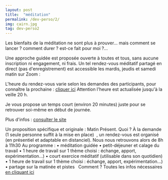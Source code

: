 ```yaml
---
layout: post
title:  "méditation"
permalink: /dev-perso/2/
img: cairn.jpg
tag: dev-perso2
---
```

Les bienfaits de la méditation ne sont plus à prouver... mais comment se lancer ? comment durer ? est-ce fait pour moi ?...

Une approche guidée est proposée ouverte à toutes et tous, sans aucune inscription ni engagement, ni frais.
Un tel rendez-vous méditatif partagé en direct (pas d'enregistrement) est accessible les mardis, jeudis et samedi matin sur Zoom :

L'heure du rendez-vous varie selon les demandes des participants, pour connaître la prochaine : [cliquer ici](https://energetiquepresent.blogspot.com/p/prochain-rendez-vous-en-1-clic.html)
Attention l'heure est actualisée jusqu'à la veille 20 h.

Je vous propose un temps court (environ 20 minutes) juste pour se retrouver soi-même en début de journée.

Plus d'infos : [consulter le site](https://energetiquepresent.blogspot.com/)


Un proposition spécifique et originale : Matin Présent.
Quoi ?
À la demande (1 seule personne suffit à la mise en place)  , un rendez-vous est organisé (en présentiel et adaptable en distanciel).
Nous nous retrouvons alors de 8h à 11h30 
Au programme :
    • méditation guidée
    • petit-déjeuner et calage du travail
    • 1 heure de travail sur 1 thème choisi : échange, apport, expérimentation...)
    • court exercice méditatif (utilisable dans son quotidien)
    • 1 heure de travail sur 1 thème choisi : échange, apport, expérimentation...)
    • partage sur la matinée et pistes
 
Comment ?
Toutes les infos nécessaires [en cliquant ici](https://parcoursdinitiation.blogspot.com/p/matin-present.html)
